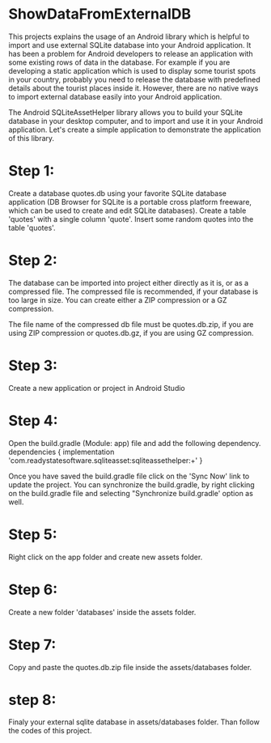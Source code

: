 # ShowDataFromExternalDB

This projects explains the usage of an Android library which is helpful to import and use external SQLite database into your Android application. It has been a problem for Android developers to release an application with some existing rows of data in the database. For example if you are developing a static application which is used to display some tourist spots in your country, probably you need to release the database with predefined details about the tourist places inside it. However, there are no native ways to import external database easily into your Android application.
 
 The Android SQLiteAssetHelper library allows you to build your SQLite database in your desktop computer, and to import and use it in your Android application. Let's create a simple application to demonstrate the application of this library.
 
# Step 1:
Create a database quotes.db using your favorite SQLite database application (DB Browser for SQLite is a portable cross platform freeware, which can be used to create and edit SQLite databases). Create a table 'quotes' with a single column 'quote'. Insert some random quotes into the table 'quotes'.

# Step 2:
The database can be imported into project either directly as it is, or as a compressed file. The compressed file is recommended, if your database is too large in size. You can create either a ZIP compression or a GZ compression.

The file name of the compressed db file must be quotes.db.zip, if you are using ZIP compression or quotes.db.gz, if you are using GZ compression.

# Step 3:
Create a new application or project in Android Studio

# Step 4:
Open the build.gradle (Module: app) file and add the following dependency.
dependencies {
    implementation 'com.readystatesoftware.sqliteasset:sqliteassethelper:+'
}

Once you have saved the build.gradle file click on the 'Sync Now' link to update the project. You can synchronize the build.gradle, by right clicking on the build.gradle file and selecting "Synchronize build.gradle' option as well.

# Step 5:
Right click on the app folder and create new assets folder.

# Step 6:
Create a new folder 'databases' inside the assets folder.

# Step 7:
Copy and paste the  quotes.db.zip file inside the assets/databases folder.

# step 8:
Finaly your external sqlite database in assets/databases folder. Than follow the codes of this project.

